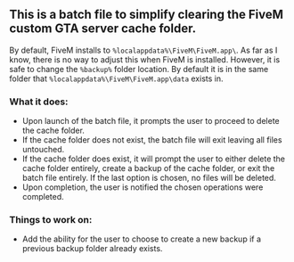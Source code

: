## This is a batch file to simplify clearing the FiveM custom GTA server cache folder.

By default, FiveM installs to ```%localappdata%\FiveM\FiveM.app\```.
As far as I know, there is no way to adjust this when FiveM is installed. However, it is safe to change the ```%backup%``` folder location. By default it is in the same folder that ```%localappdata%\FiveM\FiveM.app\data``` exists in.

### What it does:
- Upon launch of the batch file, it prompts the user to proceed to delete the cache folder.
- If the cache folder does not exist, the batch file will exit leaving all files untouched.
- If the cache folder does exist, it will prompt the user to either delete the cache folder entirely, create a backup of the cache folder, or exit the batch file entirely. If the last option is chosen, no files will be deleted.
- Upon completion, the user is notified the chosen operations were completed.

### Things to work on:
- Add the ability for the user to choose to create a new backup if a previous backup folder already exists.
